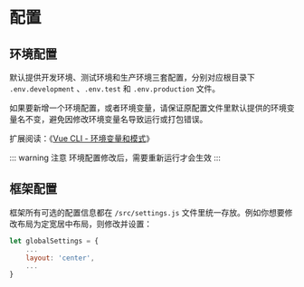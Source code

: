 # 配置

## 环境配置

默认提供开发环境、测试环境和生产环境三套配置，分别对应根目录下 `.env.development` 、`.env.test` 和 `.env.production` 文件。

如果要新增一个环境配置，或者环境变量，请保证原配置文件里默认提供的环境变量名不变，避免因修改环境变量名导致运行或打包错误。

扩展阅读：《[Vue CLI - 环境变量和模式](https://cli.vuejs.org/zh/guide/mode-and-env.html)》

::: warning 注意
环境配置修改后，需要重新运行才会生效
:::

## 框架配置

框架所有可选的配置信息都在 `/src/settings.js` 文件里统一存放。例如你想要修改布局为定宽居中布局，则修改并设置：

```js {3}
let globalSettings = {
	...
	layout: 'center',
	...
}
```